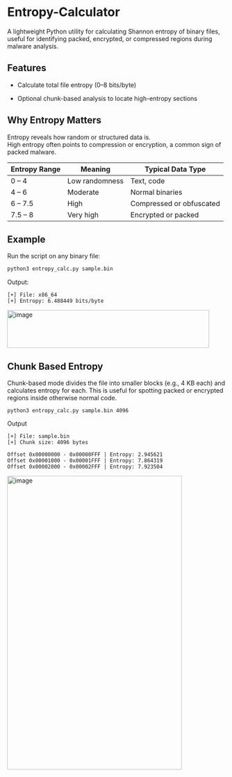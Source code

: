 # Entropy-Calculator
A lightweight Python utility for calculating Shannon entropy of binary files, useful for identifying packed, encrypted, or compressed regions during malware analysis.
## Features

- Calculate total file entropy (0–8 bits/byte)

- Optional chunk-based analysis to locate high-entropy sections

## Why Entropy Matters
Entropy reveals how random or structured data is.  
High entropy often points to compression or encryption, a common sign of packed malware.

| Entropy Range | Meaning | Typical Data Type |
|----------------|----------|------------------|
| 0 – 4 | Low randomness | Text, code |
| 4 – 6 | Moderate | Normal binaries |
| 6 – 7.5 | High | Compressed or obfuscated |
| 7.5 – 8 | Very high | Encrypted or packed |

## Example
Run the script on any binary file:

```bash
python3 entropy_calc.py sample.bin
```

Output: 
```
[+] File: x86_64
[+] Entropy: 6.488449 bits/byte
```

<img width="465" height="87" alt="image" src="https://github.com/user-attachments/assets/9bcd9682-630c-454d-a8f0-e8343e645e41" />

## Chunk Based Entropy
Chunk-based mode divides the file into smaller blocks (e.g., 4 KB each) and calculates entropy for each.
This is useful for spotting packed or encrypted regions inside otherwise normal code.

```
python3 entropy_calc.py sample.bin 4096
```
Output

```
[+] File: sample.bin
[+] Chunk size: 4096 bytes

Offset 0x00000000 - 0x00000FFF | Entropy: 2.945621
Offset 0x00001000 - 0x00001FFF | Entropy: 7.864319
Offset 0x00002000 - 0x00002FFF | Entropy: 7.923504
```
<img width="402" height="675" alt="image" src="https://github.com/user-attachments/assets/2ea663cd-50a0-4f4f-b371-f19397e4a945" />






